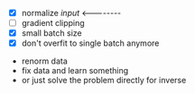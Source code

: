 -   [x] normalize *input* \<--------
-   [ ] gradient clipping
-   [x] small batch size
-   [x] don't overfit to single batch anymore

- renorm data
- fix data and learn something
- or just solve the problem directly for inverse
